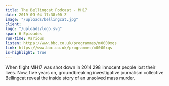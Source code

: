 ```yaml
---
title: The Bellingcat Podcast - MH17
date: 2019-09-04 17:38:00 Z
image: "/uploads/bellingcat.jpg"
client: 
logo: "/uploads/logo.svg"
span: 6 Episodes
run-time: Various
listen: https://www.bbc.co.uk/programmes/m0000xqs
link: https://www.bbc.co.uk/programmes/m0000xqs
is-highlight: true
---
```


When flight MH17 was shot down in 2014 298 innocent people lost their lives. Now, five years on, groundbreaking investigative journalism collective Bellingcat reveal the inside story of an unsolved mass murder. 
